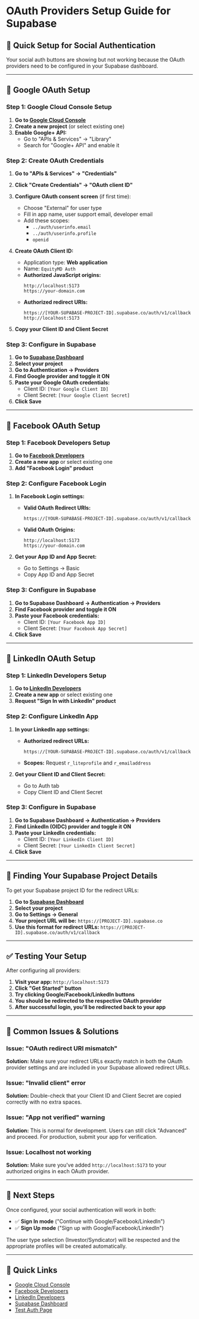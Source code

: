 # OAuth Providers Setup Guide for Supabase

## 🚀 Quick Setup for Social Authentication

Your social auth buttons are showing but not working because the OAuth providers need to be configured in your Supabase dashboard.

---

## 🔧 Google OAuth Setup

### Step 1: Google Cloud Console Setup

1. **Go to [Google Cloud Console](https://console.cloud.google.com/)**
2. **Create a new project** (or select existing one)
3. **Enable Google+ API:**
   - Go to "APIs & Services" → "Library"
   - Search for "Google+ API" and enable it

### Step 2: Create OAuth Credentials

1. **Go to "APIs & Services" → "Credentials"**
2. **Click "Create Credentials" → "OAuth client ID"**
3. **Configure OAuth consent screen** (if first time):
   - Choose "External" for user type
   - Fill in app name, user support email, developer email
   - Add these scopes:
     - `../auth/userinfo.email`
     - `../auth/userinfo.profile`
     - `openid`

4. **Create OAuth Client ID:**
   - Application type: **Web application**
   - Name: `EquityMD Auth`
   - **Authorized JavaScript origins:**
     ```
     http://localhost:5173
     https://your-domain.com
     ```
   - **Authorized redirect URIs:**
     ```
     https://[YOUR-SUPABASE-PROJECT-ID].supabase.co/auth/v1/callback
     http://localhost:5173
     ```

5. **Copy your Client ID and Client Secret**

### Step 3: Configure in Supabase

1. **Go to [Supabase Dashboard](https://supabase.com/dashboard)**
2. **Select your project**
3. **Go to Authentication → Providers**
4. **Find Google provider and toggle it ON**
5. **Paste your Google OAuth credentials:**
   - Client ID: `[Your Google Client ID]`
   - Client Secret: `[Your Google Client Secret]`
6. **Click Save**

---

## 📘 Facebook OAuth Setup

### Step 1: Facebook Developers Setup

1. **Go to [Facebook Developers](https://developers.facebook.com/)**
2. **Create a new app** or select existing one
3. **Add "Facebook Login" product**

### Step 2: Configure Facebook Login

1. **In Facebook Login settings:**
   - **Valid OAuth Redirect URIs:**
     ```
     https://[YOUR-SUPABASE-PROJECT-ID].supabase.co/auth/v1/callback
     ```
   - **Valid OAuth Origins:**
     ```
     http://localhost:5173
     https://your-domain.com
     ```

2. **Get your App ID and App Secret:**
   - Go to Settings → Basic
   - Copy App ID and App Secret

### Step 3: Configure in Supabase

1. **Go to Supabase Dashboard → Authentication → Providers**
2. **Find Facebook provider and toggle it ON**
3. **Paste your Facebook credentials:**
   - Client ID: `[Your Facebook App ID]`
   - Client Secret: `[Your Facebook App Secret]`
4. **Click Save**

---

## 💼 LinkedIn OAuth Setup

### Step 1: LinkedIn Developers Setup

1. **Go to [LinkedIn Developers](https://www.linkedin.com/developers/)**
2. **Create a new app** or select existing one
3. **Request "Sign In with LinkedIn" product**

### Step 2: Configure LinkedIn App

1. **In your LinkedIn app settings:**
   - **Authorized redirect URLs:**
     ```
     https://[YOUR-SUPABASE-PROJECT-ID].supabase.co/auth/v1/callback
     ```
   - **Scopes:** Request `r_liteprofile` and `r_emailaddress`

2. **Get your Client ID and Client Secret:**
   - Go to Auth tab
   - Copy Client ID and Client Secret

### Step 3: Configure in Supabase

1. **Go to Supabase Dashboard → Authentication → Providers**
2. **Find LinkedIn (OIDC) provider and toggle it ON**
3. **Paste your LinkedIn credentials:**
   - Client ID: `[Your LinkedIn Client ID]`
   - Client Secret: `[Your LinkedIn Client Secret]`
4. **Click Save**

---

## 🔧 Finding Your Supabase Project Details

To get your Supabase project ID for the redirect URLs:

1. **Go to [Supabase Dashboard](https://supabase.com/dashboard)**
2. **Select your project**
3. **Go to Settings → General**
4. **Your project URL will be:** `https://[PROJECT-ID].supabase.co`
5. **Use this format for redirect URLs:** `https://[PROJECT-ID].supabase.co/auth/v1/callback`

---

## ✅ Testing Your Setup

After configuring all providers:

1. **Visit your app:** `http://localhost:5173`
2. **Click "Get Started" button**
3. **Try clicking Google/Facebook/LinkedIn buttons**
4. **You should be redirected to the respective OAuth provider**
5. **After successful login, you'll be redirected back to your app**

---

## 🚨 Common Issues & Solutions

### Issue: "OAuth redirect URI mismatch"
**Solution:** Make sure your redirect URLs exactly match in both the OAuth provider settings and are included in your Supabase allowed redirect URLs.

### Issue: "Invalid client" error
**Solution:** Double-check that your Client ID and Client Secret are copied correctly with no extra spaces.

### Issue: "App not verified" warning
**Solution:** This is normal for development. Users can still click "Advanced" and proceed. For production, submit your app for verification.

### Issue: Localhost not working
**Solution:** Make sure you've added `http://localhost:5173` to your authorized origins in each OAuth provider.

---

## 📱 Next Steps

Once configured, your social authentication will work in both:
- ✅ **Sign In mode** ("Continue with Google/Facebook/LinkedIn")
- ✅ **Sign Up mode** ("Sign up with Google/Facebook/LinkedIn")

The user type selection (Investor/Syndicator) will be respected and the appropriate profiles will be created automatically.

---

## 🔗 Quick Links

- [Google Cloud Console](https://console.cloud.google.com/)
- [Facebook Developers](https://developers.facebook.com/)
- [LinkedIn Developers](https://www.linkedin.com/developers/)
- [Supabase Dashboard](https://supabase.com/dashboard)
- [Test Auth Page](http://localhost:5173/test-auth) 